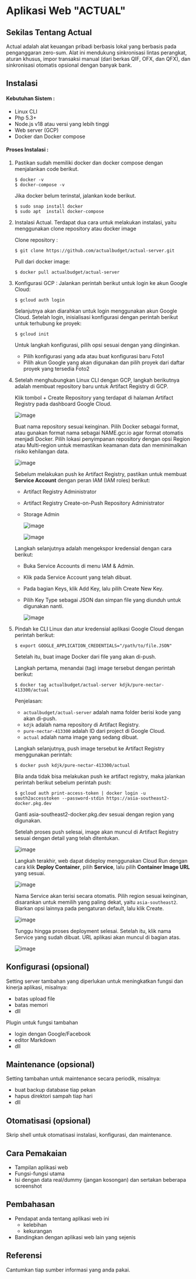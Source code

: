 # Aplikasi Web "ACTUAL"


## Sekilas Tentang Actual

Actual adalah alat keuangan pribadi berbasis lokal yang berbasis pada penganggaran zero-sum. Alat ini mendukung sinkronisasi lintas perangkat, aturan khusus, impor transaksi manual (dari berkas QIF, OFX, dan QFX), dan sinkronisasi otomatis opsional dengan banyak bank.


## Instalasi

#### Kebutuhan Sistem :
- Linux CLI
- Php 5.3+
- Node.js v18 atau versi yang lebih tinggi
- Web server (GCP)
- Docker dan Docker compose

#### Proses Instalasi :
1. Pastikan sudah memiliki docker dan docker compose dengan menjalankan code berikut. 
    ```
    $ docker -v
    $ docker-compose -v
    ```
    Jika docker belum terinstal, jalankan kode berikut.
    ```
    $ sudo snap install docker  
    $ sudo apt  install docker-compose
    ```
    
2. Instalasi Actual. Terdapat dua cara untuk melakukan instalasi, yaitu menggunakan clone repository atau docker image
   
    Clone repository :
    ```
    $ git clone https://github.com/actualbudget/actual-server.git
    ```
    
    Pull dari docker image:
    ```
    $ docker pull actualbudget/actual-server
    ```

3. Konfigurasi GCP :
    Jalankan perintah berikut untuk login ke akun Google Cloud:
    ```
    $ gcloud auth login
    ```
    Selanjutnya akan diarahkan untuk login menggunakan akun Google Cloud. Setelah login, inisialisasi konfigurasi dengan perintah berikut untuk terhubung ke proyek:
    ```
    $ gcloud init
    ```
    Untuk langkah konfigurasi, pilih opsi sesuai dengan yang diinginkan.
   - Pilih konfigurasi yang ada atau buat konfigurasi baru
     Foto1
   - Pilih akun Google yang akan digunakan dan pilih proyek dari daftar proyek yang tersedia
     Foto2
4. Setelah menghubungkan Linux CLI dengan GCP, langkah berikutnya adalah membuat repository baru untuk Artifact Registry di GCP.

   Klik tombol + Create Repository yang terdapat di halaman Artifact Registry pada dashboard Google Cloud.
   
   ![image](https://github.com/user-attachments/assets/f22e14e9-2f66-4e09-ba0f-25563ff16e57)
   
   Buat nama repository sesuai keinginan. Pilih Docker sebagai format, atau gunakan format nama sebagai NAME.gcr.io agar format otomatis menjadi Docker. Pilih lokasi penyimpanan repository dengan opsi Region atau Multi-region untuk memastikan keamanan data dan meminimalkan risiko kehilangan data.
   
   ![image](https://github.com/user-attachments/assets/7472f350-5e86-409d-b6dd-6212e29a9efc)
   
   Sebelum melakukan push ke Artifact Registry, pastikan untuk membuat **Service Account** dengan peran IAM (IAM roles) berikut:
   - Artifact Registry Administrator
   - Artifact Registry Create-on-Push Repository Administrator
   - Storage Admin
     
     ![image](https://github.com/user-attachments/assets/cc608fc7-6312-44f5-a8c2-cc7126d65785)
     
     ![image](https://github.com/user-attachments/assets/a14bc9f0-4cf6-44d7-8fe5-becd16065791)

   Langkah selanjutnya adalah mengekspor kredensial dengan cara berikut:
   - Buka Service Accounts di menu IAM & Admin.
   - Klik pada Service Account yang telah dibuat.
   - Pada bagian Keys, klik Add Key, lalu pilih Create New Key.
   - Pilih Key Type sebagai JSON dan simpan file yang diunduh untuk digunakan nanti.
     
     ![image](https://github.com/user-attachments/assets/d8ddc6f6-2bf2-4fa7-a92c-e373e41ebd54)
5. Pindah ke CLI Linux dan atur kredensial aplikasi Google Cloud dengan perintah berikut:
    ```
    $ export GOOGLE_APPLICATION_CREDENTIALS="/path/to/file.JSON"
    ```
    Setelah itu, buat image Docker dari file yang akan di-push. 

    Langkah pertama, menandai (tag) image tersebut dengan perintah berikut:
    ```
    $ docker tag actualbudget/actual-server kdjk/pure-nectar-413300/actual
    ```
    Penjelasan:
    - ```actualbudget/actual-server``` adalah nama folder berisi kode yang akan di-push.
    - ```kdjk``` adalah nama repository di Artifact Registry.
    - ```pure-nectar-413300``` adalah ID dari project di Google Cloud.
    - ```actual``` adalah nama image yang sedang dibuat.
    
    Langkah selanjutnya, push image tersebut ke Artifact Registry menggunakan perintah:
    ```
    $ docker push kdjk/pure-nectar-413300/actual
    ```

    Bila anda tidak bisa melakukan push ke artifact registry, maka jalankan perintah berikut sebelum perintah push:
    ```
    $ gcloud auth print-access-token | docker login -u oauth2accesstoken --password-stdin https://asia-southeast2-docker.pkg.dev
    ```     
    Ganti asia-southeast2-docker.pkg.dev sesuai dengan region yang digunakan.
    
    Setelah proses push selesai, image akan muncul di Artifact Registry sesuai dengan detail yang telah ditentukan.
    
   ![image](https://github.com/user-attachments/assets/efd2c65a-7bb7-4806-ac83-ed02d26f5c09)
   
    Langkah terakhir, web dapat dideploy menggunakan Cloud Run dengan cara klik **Deploy Container**, pilih **Service**, lalu pilih **Container Image URL** yang sesuai.
    
   ![image](https://github.com/user-attachments/assets/4917e84c-261e-4cbb-8cf0-61952b195ce1)
   
    Nama Service akan terisi secara otomatis. Pilih region sesuai keinginan, disarankan untuk memilih yang paling dekat, yaitu ```asia-southeast2```. Biarkan opsi lainnya pada pengaturan default, lalu klik Create.
    
   ![image](https://github.com/user-attachments/assets/ceb0af6f-34b4-4825-859c-74ecf80eafae)
   
   Tunggu hingga proses deployment selesai. Setelah itu, klik nama Service yang sudah dibuat. URL aplikasi akan muncul di bagian atas.
   
   ![image](https://github.com/user-attachments/assets/50c70126-70bc-453b-b63a-32936f28a16c)

## Konfigurasi (opsional)

Setting server tambahan yang diperlukan untuk meningkatkan fungsi dan kinerja aplikasi, misalnya:
- batas upload file
- batas memori
- dll

Plugin untuk fungsi tambahan
- login dengan Google/Facebook
- editor Markdown
- dll


##  Maintenance (opsional)

Setting tambahan untuk maintenance secara periodik, misalnya:
- buat backup database tiap pekan
- hapus direktori sampah tiap hari
- dll


## Otomatisasi (opsional)

Skrip shell untuk otomatisasi instalasi, konfigurasi, dan maintenance.


## Cara Pemakaian

- Tampilan aplikasi web
- Fungsi-fungsi utama
- Isi dengan data real/dummy (jangan kosongan) dan sertakan beberapa screenshot


## Pembahasan

- Pendapat anda tentang aplikasi web ini
    - kelebihan
    - kekurangan
- Bandingkan dengan aplikasi web lain yang sejenis


## Referensi

Cantumkan tiap sumber informasi yang anda pakai.
